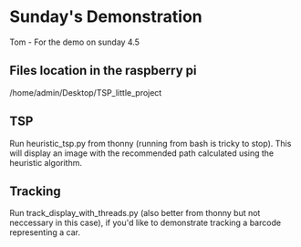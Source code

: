# Sunday's Demonstration

Tom - For the demo on sunday 4.5

## Files location in the raspberry pi
/home/admin/Desktop/TSP_little_project

## TSP 
Run heuristic_tsp.py from thonny (running from bash is tricky to stop).
This will display an image with the recommended path calculated using the heuristic algorithm.

## Tracking 
Run track_display_with_threads.py (also better from thonny but not neccessary in this case), if you'd like to demonstrate tracking a barcode representing a car.